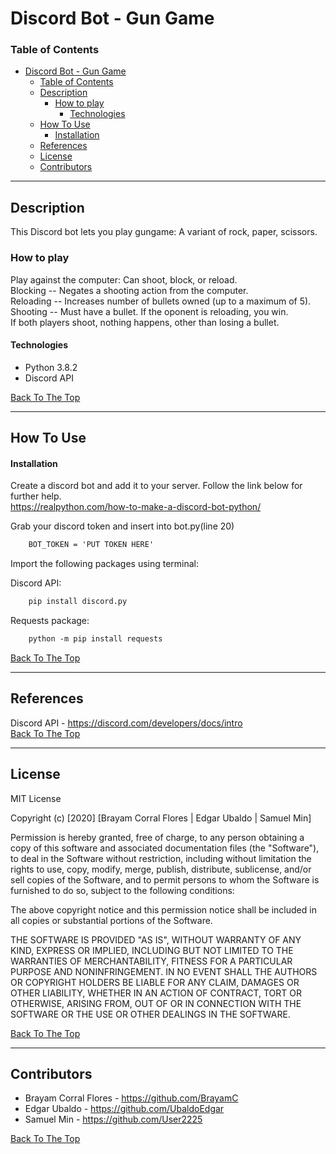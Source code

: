   
# Discord Bot - Gun Game


### Table of Contents

- [Discord Bot - Gun Game](#discord-bot---gun-game)
    - [Table of Contents](#table-of-contents)
  - [Description](#description)
    - [How to play](#how-to-play)
      - [Technologies](#technologies)
  - [How To Use](#how-to-use)
      - [Installation](#installation)
  - [References](#references)
  - [License](#license)
  - [Contributors](#contributors)

---

## Description

This Discord bot lets you play gungame: A variant of rock, paper, scissors.
  
### How to play
Play against the computer: Can shoot, block, or reload. \
Blocking  -- Negates a shooting action from the computer. \
Reloading -- Increases number of bullets owned (up to a maximum of 5). \
Shooting  -- Must have a bullet. If the oponent is reloading, you win. \
              If both players shoot, nothing happens, other than losing a bullet.

#### Technologies
- Python 3.8.2
- Discord API




[Back To The Top](#read-me-template)

---

## How To Use

#### Installation
Create a discord bot and add it to your server. Follow the link below for further help. \
https://realpython.com/how-to-make-a-discord-bot-python/

Grab your discord token and insert into bot.py(line 20)
```html
    BOT_TOKEN = 'PUT TOKEN HERE'
```

Import the following packages using terminal:

Discord API:
```html
    pip install discord.py
```

 Requests package:
```html
    python -m pip install requests
```
[Back To The Top](#read-me-template)

---

## References
Discord API - https://discord.com/developers/docs/intro \
[Back To The Top](#read-me-template)

---

## License

MIT License

Copyright (c) [2020] [Brayam Corral Flores | Edgar Ubaldo | Samuel Min]

Permission is hereby granted, free of charge, to any person obtaining a copy
of this software and associated documentation files (the "Software"), to deal
in the Software without restriction, including without limitation the rights
to use, copy, modify, merge, publish, distribute, sublicense, and/or sell
copies of the Software, and to permit persons to whom the Software is
furnished to do so, subject to the following conditions:

The above copyright notice and this permission notice shall be included in all
copies or substantial portions of the Software.

THE SOFTWARE IS PROVIDED "AS IS", WITHOUT WARRANTY OF ANY KIND, EXPRESS OR
IMPLIED, INCLUDING BUT NOT LIMITED TO THE WARRANTIES OF MERCHANTABILITY,
FITNESS FOR A PARTICULAR PURPOSE AND NONINFRINGEMENT. IN NO EVENT SHALL THE
AUTHORS OR COPYRIGHT HOLDERS BE LIABLE FOR ANY CLAIM, DAMAGES OR OTHER
LIABILITY, WHETHER IN AN ACTION OF CONTRACT, TORT OR OTHERWISE, ARISING FROM,
OUT OF OR IN CONNECTION WITH THE SOFTWARE OR THE USE OR OTHER DEALINGS IN THE
SOFTWARE.

[Back To The Top](#read-me-template)

---

## Contributors

- Brayam Corral Flores - https://github.com/BrayamC
- Edgar Ubaldo - https://github.com/UbaldoEdgar
- Samuel Min - https://github.com/User2225

[Back To The Top](#read-me-template)

